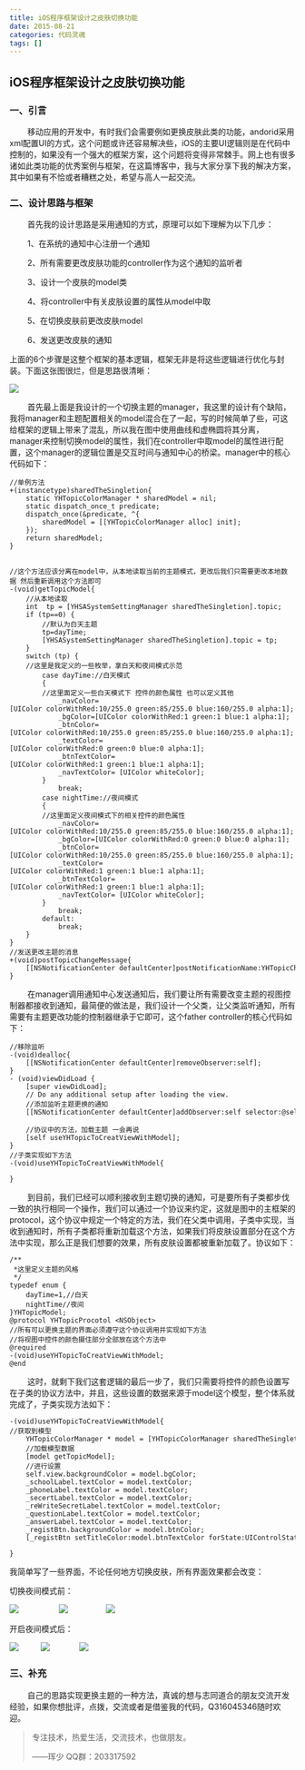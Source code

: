 ```yaml
---
title: iOS程序框架设计之皮肤切换功能
date: 2015-08-21
categories: 代码灵魂
tags: []
---
```

## iOS程序框架设计之皮肤切换功能

### 一、引言

        移动应用的开发中，有时我们会需要例如更换皮肤此类的功能，andorid采用xml配置UI的方式，这个问题或许还容易解决些，iOS的主要UI逻辑则是在代码中控制的，如果没有一个强大的框架方案，这个问题将变得非常棘手。网上也有很多诸如此类功能的优秀案例与框架，在这篇博客中，我与大家分享下我的解决方案，其中如果有不恰或者糟糕之处，希望与高人一起交流。

### 二、设计思路与框架

        首先我的设计思路是采用通知的方式，原理可以如下理解为以下几步：

        1、在系统的通知中心注册一个通知

        2、所有需要更改皮肤功能的controller作为这个通知的监听者

        3、设计一个皮肤的model类

        4、将controller中有关皮肤设置的属性从model中取

        5、在切换皮肤前更改皮肤model

        6、发送更改皮肤的通知

上面的6个步骤是这整个框架的基本逻辑，框架无非是将这些逻辑进行优化与封装。下面这张图很烂，但是思路很清晰：

![](http://static.oschina.net/uploads/space/2015/0821/231645_MTZj_2340880.png)

        首先最上面是我设计的一个切换主题的manager，我这里的设计有个缺陷，我将manager和主题配置相关的model混合在了一起，写的时候简单了些，可这给框架的逻辑上带来了混乱，所以我在图中使用曲线和虚椭圆将其分离，manager来控制切换model的属性，我们在controller中取model的属性进行配置，这个manager的逻辑位置是交互时间与通知中心的桥梁。manager中的核心代码如下：

```
//单例方法
+(instancetype)sharedTheSingletion{
    static YHTopicColorManager * sharedModel = nil;
    static dispatch_once_t predicate;
    dispatch_once(&predicate, ^{
        sharedModel = [[YHTopicColorManager alloc] init];
    });
    return sharedModel;
}


//这个方法应该分离在model中，从本地读取当前的主题模式，更改后我们只需要更改本地数据 然后重新调用这个方法即可
-(void)getTopicModel{
    //从本地读取
    int  tp = [YHSASystemSettingManager sharedTheSingletion].topic;
    if (tp==0) {
        //默认为白天主题
        tp=dayTime;
        [YHSASystemSettingManager sharedTheSingletion].topic = tp;
    }
    switch (tp) {
    //这里是我定义的一些枚举，拿白天和夜间模式示范
        case dayTime://白天模式
        {
        //这里面定义一些白天模式下 控件的颜色属性 也可以定义其他
            _navColor=[UIColor colorWithRed:10/255.0 green:85/255.0 blue:160/255.0 alpha:1];
            _bgColor=[UIColor colorWithRed:1 green:1 blue:1 alpha:1];
            _btnColor=[UIColor colorWithRed:10/255.0 green:85/255.0 blue:160/255.0 alpha:1];
            _textColor=[UIColor colorWithRed:0 green:0 blue:0 alpha:1];
            _btnTextColor=[UIColor colorWithRed:1 green:1 blue:1 alpha:1];
            _navTextColor= [UIColor whiteColor];
        }
            break;
        case nightTime://夜间模式
        {
        //这里面定义夜间模式下的相关控件的颜色属性
            _navColor=[UIColor colorWithRed:10/255.0 green:85/255.0 blue:160/255.0 alpha:1];
            _bgColor=[UIColor colorWithRed:0 green:0 blue:0 alpha:1];
            _btnColor=[UIColor colorWithRed:10/255.0 green:85/255.0 blue:160/255.0 alpha:1];
            _textColor=[UIColor colorWithRed:1 green:1 blue:1 alpha:1];
            _btnTextColor=[UIColor colorWithRed:1 green:1 blue:1 alpha:1];
            _navTextColor= [UIColor whiteColor];
        }
            break;
        default:
            break;
    }
}
//发送更改主题的消息
+(void)postTopicChangeMessage{
    [[NSNotificationCenter defaultCenter]postNotificationName:YHTopicChangeTopicNotication object:nil];
}
```

        在manager调用通知中心发送通知后，我们要让所有需要改变主题的视图控制器都接收到通知，最简便的做法是，我们设计一个父类，让父类监听通知，所有需要有主题更改功能的控制器继承于它即可，这个father controller的核心代码如下：

```
//移除监听
-(void)dealloc{
    [[NSNotificationCenter defaultCenter]removeObserver:self];
}
- (void)viewDidLoad {
    [super viewDidLoad];
    // Do any additional setup after loading the view.
    //添加监听主题更换的通知
    [[NSNotificationCenter defaultCenter]addObserver:self selector:@selector(useYHTopicToCreatViewWithModel) name:YHTopicChangeTopicNotication object:nil];
    
    //协议中的方法，加载主题 一会再说
    [self useYHTopicToCreatViewWithModel];
}
//子类实现如下方法
-(void)useYHTopicToCreatViewWithModel{
    
}
```

        到目前，我们已经可以顺利接收到主题切换的通知，可是要所有子类都步伐一致的执行相同一个操作，我们可以通过一个协议来约定，这就是图中的主框架的protocol，这个协议中规定一个特定的方法，我们在父类中调用，子类中实现，当收到通知时，所有子类都将重新加载这个方法，如果我们将皮肤设置部分在这个方法中实现，那么正是我们想要的效果，所有皮肤设置都被重新加载了。协议如下：

```
/**
 *这里定义主题的风格
 */
typedef enum {
    dayTime=1,//白天
    nightTime//夜间
}YHTopicModel;
@protocol YHTopicProcotol <NSObject>
//所有可以更换主题的界面必须遵守这个协议调用并实现如下方法
//将视图中控件的颜色摄住部分全部放在这个方法中
@required
-(void)useYHTopicToCreatViewWithModel;
@end
```

        这时，就剩下我们这套逻辑的最后一步了，我们只需要将控件的颜色设置写在子类的协议方法中，并且，这些设置的数据来源于model这个模型，整个体系就完成了，子类实现方法如下：

```
-(void)useYHTopicToCreatViewWithModel{
//获取到模型
    YHTopicColorManager * model = [YHTopicColorManager sharedTheSingletion];
    //加载模型数据
    [model getTopicModel];
    //进行设置
    self.view.backgroundColor = model.bgColor;
    _schoolLabel.textColor = model.textColor;
    _phoneLabel.textColor = model.textColor;
    _secertLabel.textColor = model.textColor;
    _reWriteSecretLabel.textColor = model.textColor;
    _questionLabel.textColor = model.textColor;
    _answerLabel.textColor = model.textColor;
    _registBtn.backgroundColor = model.btnColor;
    [_registBtn setTitleColor:model.btnTextColor forState:UIControlStateNormal];
    
}
```

我简单写了一些界面，不论任何地方切换皮肤，所有界面效果都会改变：

切换夜间模式前：

![](http://static.oschina.net/uploads/space/2015/0821/234825_BJCc_2340880.png)                  ![](http://static.oschina.net/uploads/space/2015/0821/234825_4TqZ_2340880.png)                 ![](http://static.oschina.net/uploads/space/2015/0821/234825_vmVd_2340880.png)

开启夜间模式后：

![](http://static.oschina.net/uploads/space/2015/0821/234935_C4PS_2340880.png)          ![](http://static.oschina.net/uploads/space/2015/0821/234936_Gpok_2340880.png)             ![](http://static.oschina.net/uploads/space/2015/0821/234936_8DY1_2340880.png)

### 三、补充

        自己的思路实现更换主题的一种方法，真诚的想与志同道合的朋友交流开发经验，如果你想批评，点拨，交流或者是借鉴我的代码，Q316045346随时欢迎。

> 专注技术，热爱生活，交流技术，也做朋友。
> 
> ——珲少 QQ群：203317592
